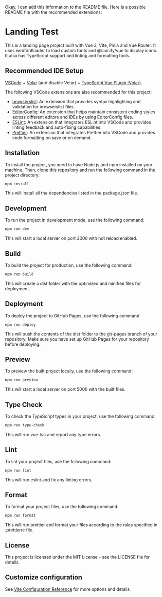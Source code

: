 Okay, I can add this information to the README file. Here is a possible README file with the recommended extensions:

# Landing Test

This is a landing page project built with Vue 3, Vite, Pinia and Vue Router. It uses webfontloader to load custom fonts and @iconify/vue to display icons. It also has TypeScript support and linting and formatting tools.

## Recommended IDE Setup

[VSCode](https://code.visualstudio.com/) + [Volar](https://marketplace.visualstudio.com/items?itemName=Vue.volar) (and disable Vetur) + [TypeScript Vue Plugin (Volar)](https://marketplace.visualstudio.com/items?itemName=Vue.vscode-typescript-vue-plugin).

The following VSCode extensions are also recommended for this project:

- [browserslist](https://marketplace.visualstudio.com/items?itemName=webben.browserslist): An extension that provides syntax highlighting and validation for browserslist files.
- [EditorConfig](https://marketplace.visualstudio.com/items?itemName=EditorConfig.EditorConfig): An extension that helps maintain consistent coding styles across different editors and IDEs by using EditorConfig files.
- [ESLint](https://marketplace.visualstudio.com/items?itemName=dbaeumer.vscode-eslint): An extension that integrates ESLint into VSCode and provides linting feedback and auto-fixing capabilities.
- [Prettier](https://marketplace.visualstudio.com/items?itemName=esbenp.prettier-vscode): An extension that integrates Prettier into VSCode and provides code formatting on save or on demand.

## Installation

To install the project, you need to have Node.js and npm installed on your machine. Then, clone this repository and run the following command in the project directory:

```bash
npm install
```

This will install all the dependencies listed in the package.json file.

## Development

To run the project in development mode, use the following command:

```bash
npm run dev
```

This will start a local server on port 3000 with hot reload enabled.

## Build

To build the project for production, use the following command:

```bash
npm run build
```

This will create a dist folder with the optimized and minified files for deployment.

## Deployment

To deploy the project to GitHub Pages, use the following command:

```bash
npm run deploy
```

This will push the contents of the dist folder to the gh-pages branch of your repository. Make sure you have set up GitHub Pages for your repository before deploying.

## Preview

To preview the built project locally, use the following command:

```bash
npm run preview
```

This will start a local server on port 5000 with the built files.

## Type Check

To check the TypeScript types in your project, use the following command:

```bash
npm run type-check
```

This will run vue-tsc and report any type errors.

## Lint

To lint your project files, use the following command:

```bash
npm run lint
```

This will run eslint and fix any linting errors.

## Format

To format your project files, use the following command:

```bash
npm run format
```

This will run prettier and format your files according to the rules specified in .prettierrc file.

## License

This project is licensed under the MIT License - see the LICENSE file for details.

## Customize configuration

See [Vite Configuration Reference](https://vitejs.dev/config/) for more options and details.

